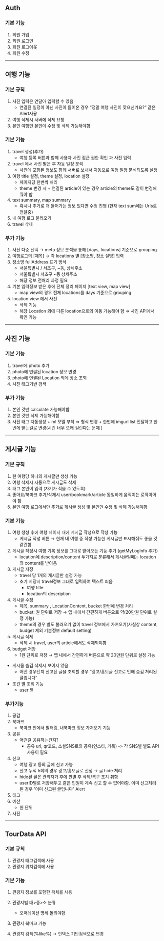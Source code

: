 ## Auth

### 기본 기능

1. 회원 가입
2. 회원 로그인
3. 회원 로그아웃
4. 회원 수정

 

---

## 여행 기능

### 기본 규칙

1. 사진 입력은 연달아 입력할 수 있음
    - 연결된 일정이 아닌 사진이 들어온 경우 “정말 여행 사진이 맞으신가요?” 같은 Alert사용
2. 여행 삭제시 서버에 삭제 요청 
3. 본인 여행만 본인이 수정 및 삭제 가능해야함 

### 기본 기능

1. travel 생성(추가) 
    - 여행 등록 버튼과 함께 사용자 사진 접근 권한 확인 과 사진 입력
2. travel 에서 사진 받은 후 자동 일정 분석 
    - 사진에 포함된 정보도 함께 서버로 보내서 자동으로 여행 일정 분석되도록 설정
3. 여행 title 설정, theme 설정, location 설정 
    - 페이지당 한번씩 처리
    - theme 변경 시 + 연결된 article이 있는 경우 article의 theme도 같이 변경해줘야 함
4. text summary, map summary 
    - 혹시나 추가로 더 들어가는 정보 있다면 수정 진행 (현재 text sum에는 Urls로 전달중)
5. 내 여행 로그 불러오기
6. travel 삭제

### 부가 기능

1. 사진 다중 선택 → meta 정보 분석을 통해 [days, locations] 기준으로 grouping
2. 여행로그의 [제목] → 각 locations 별 [장소명, 장소 설명] 입력
3. 장소명 fullAddress 표기 방식 
    - 서울특별시 / 서초구, ~동, 상세주소
    - 서울특별시 서초구 ~동 상세주소
    - 해당 정보 전처리 과정 필요
4. 기본 입력정보 받은 후에 전체 정리 페이지 [text view, map view]
    - map view의 경우 전체 locations를 days 기준으로 grouping
5. location view 에서 사진
    - 삭제 기능
    - 해당 Location 외에 다른 location으로의 이동 가능해야 함 ⇒ 사진 API에서 확인 가능

---

## 사진 기능

### 기본 기능

1. travel에 photo 추가  
2. photo에 연결된 location 정보 변경 
3. photo에 연결된 Location 외에 장소 조회 
4. 사진 태그기반 검색 

### 부가 기능

1. 본인 것만 calculate 가능해야함 
2. 본인 것만 삭제 가능해야함 
3. 사진 태그 자동생성 + ml 모델 부착 ⇒ 형식 변경 + 한번에 imgurl list 전달하고 한번에 받는걸로 변경(시간 너무 오래 걸린다는 문제 ) 

---

## **게시글 기능**

### 기본 규칙

1. 한 여행당 하나의 게시글만 생성 가능   
2. 여행 삭제시 자동으로 게시글도 삭제   
3. 태그 본인이 입력 (자기가 적을 수 있도록) 
4. 좋아요/북마크 추가/삭제시 user/bookmark/article 동일하게 움직이는 로직이어야 함 
5. 본인 여행 로그에서만 추가로 게시글 생성 및 본인만 수정 및 삭제 가능해야함 

### 기본 기능

1. 여행 생성 후에 여행 페이지 내에 게시글 작성으로 작성 가능 
    - 게시글 작성 버튼 → 현재 내 여행 중 작성 가능한 게시글만 표시해줘도 좋을 것 같긴함
2. 게시글 작성시 여행 기록 정보를 그대로 받아오는 기능 추가 (getMyLogInfo 추가) 
    - location에 description/content 두가지로 분류해서 게시글일때는 location의 content를 받아옴
3. 게시글 저장  
    - travel 당 1개의 게시글만 설정 가능
    - 초기 저장시 travel정보 그대로 입력하여 텍스트 띄움
        - 여행 title
        - location의 description
4. 게시글 수정 
    - 제목, summary , LocationContent, bucket 한번에 변경 처리
    - bucket: 원 단위로 저장 → 앱 내에서 간편하게 버튼으로 약(20만원 단위로 설정 가능)
    - theme의 경우 별도 불러오기 없이 travel 정보에서 가져오기(사실상 content, budget 제외 기본정보 default setting)
5. 게시글 삭제  
    - 삭제 시 travel, user의 article에서도 삭제되야함
6. budget 저장 
    - 1원 단위로 저장 → 앱 내에서 간편하게 버튼으로 약 20만원 단위로 설정 가능
- 게시물 숨김 삭제시 보이지 않음
    - 어떤 경우던지 신고된 글을 조회할 경우 “광고/홍보글 신고로 인해 숨김 처리된 글입니다”
- 조건 별 조회 기능
    - user 별

### 부가기능

1. 공감
2. 북마크 
    - 북마크 안에서 필터링, 내북마크 정보 가져오기 기능
3. 공유
    - 어떤걸 공유하는건지?
        - 공유 url, qr코드, 소셜SNS로의 공유(인스타, 카톡) -> 각 SNS별 별도 API 사용이 필요
4. 신고
    - 여행 광고 등의 글에 신고 가능
    - 신고 누적 5회의 경우 광고/홍보글로 선정 → 글 hide 처리
    - hide된 글은 관리자가 후에 판별 후 삭제/복구 조치 취함
    - userID별로 저장해두고 같은 인원이 계속 신고 할  수 없어야함. 이미 신고처리된 경우 '이미 신고된 글입니다' Alert
5. 태그 
6. 예산
    - 원 단위
7. 사진  
        

---

## TourData API

### 기본 규칙

1. 관광지 태그검색에 사용
2. 관광지 위치검색에 사용

### 기본 기능

1. 관광지 정보를 포함한 객체를 사용 
2. 관광지별 대>중>소 분류 
    - 오퍼레이션 명세 돌려야함

1. 관광지 북마크 기능 
2. 관광지 검색(%like%) → 인덱스 기반검색으로 변경
